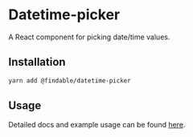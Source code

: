# Datetime-picker

A React component for picking date/time values.

## Installation

```sh
yarn add @findable/datetime-picker
```

## Usage

Detailed docs and example usage can be found [here](https://atlaskit.atlassian.com/packages/core/datetime-picker).

